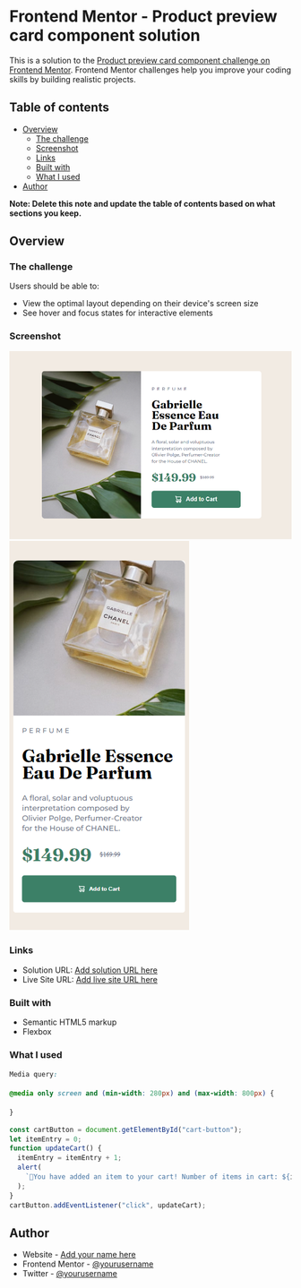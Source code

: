 # Frontend Mentor - Product preview card component solution

This is a solution to the [Product preview card component challenge on Frontend Mentor](https://www.frontendmentor.io/challenges/product-preview-card-component-GO7UmttRfa). Frontend Mentor challenges help you improve your coding skills by building realistic projects. 

## Table of contents

- [Overview](#overview)
	- [The challenge](#the-challenge)
	- [Screenshot](#screenshot)
	- [Links](#links)
	- [Built with](#built-with)
	- [What I used](#what-i-used)
- [Author](#author)


**Note: Delete this note and update the table of contents based on what sections you keep.**

## Overview

### The challenge

Users should be able to:

- View the optimal layout depending on their device's screen size
- See hover and focus states for interactive elements

### Screenshot

![Desktop screenshot](./images/Essence%20Eau%20De%20Parfum%20Desktop.PNG)
![Mobile phone screenshot](./images/Essence%20Eau%20de%20parfum%20mobile-design.PNG)

### Links

- Solution URL: [Add solution URL here](https://your-solution-url.com)
- Live Site URL: [Add live site URL here](https://your-live-site-url.com)


### Built with

- Semantic HTML5 markup
- Flexbox

### What I used

```css
Media query:

@media only screen and (min-width: 280px) and (max-width: 800px) {

}

```
```js
const cartButton = document.getElementById("cart-button");
let itemEntry = 0;
function updateCart() {
  itemEntry = itemEntry + 1;
  alert(
    `🎉You have added an item to your cart! Number of items in cart: ${itemEntry}`
  );
}
cartButton.addEventListener("click", updateCart);
```



## Author

- Website - [Add your name here](https://www.your-site.com)
- Frontend Mentor - [@yourusername](https://www.frontendmentor.io/profile/yourusername)
- Twitter - [@yourusername](https://www.twitter.com/yourusername)